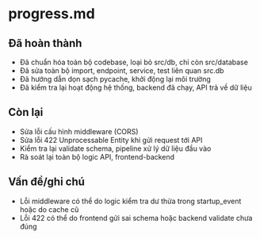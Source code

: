 # progress.md

## Đã hoàn thành
- Đã chuẩn hóa toàn bộ codebase, loại bỏ src/db, chỉ còn src/database
- Đã sửa toàn bộ import, endpoint, service, test liên quan src.db
- Đã hướng dẫn dọn sạch pycache, khởi động lại môi trường
- Đã kiểm tra lại hoạt động hệ thống, backend đã chạy, API trả về dữ liệu

## Còn lại
- Sửa lỗi cấu hình middleware (CORS)
- Sửa lỗi 422 Unprocessable Entity khi gửi request tới API
- Kiểm tra lại validate schema, pipeline xử lý dữ liệu đầu vào
- Rà soát lại toàn bộ logic API, frontend-backend

## Vấn đề/ghi chú
- Lỗi middleware có thể do logic kiểm tra dư thừa trong startup_event hoặc do cache cũ
- Lỗi 422 có thể do frontend gửi sai schema hoặc backend validate chưa đúng
